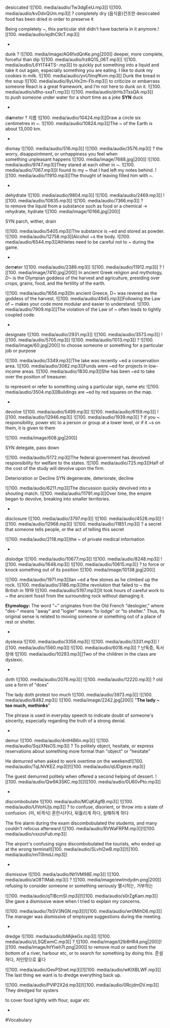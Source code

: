 desiccated ![[100. media/audio/Tw3dgEeU.mp3]] ![[100. media/audio/kvDdvQUm.mp3]]
?
completely dry
(음식을)건조한
desiccated food has been dried in order to preserve it

Being completely ~, this particular shit didn't have bacteria in it anymore.![[100. media/audio/ejdhC9cT.mp3]]
<!--SR:!2025-11-17,24,270-->
-

dunk
?
![[100. media/image/AG6fxdQnKe.png|200]]
deeper, more complete, forceful than dip
  ![[100. media/audio/hz8Q1S_06T.mp3]] ![[100. media/audio/L6YIT44TS-.mp3]]
  to quickly put something into a liquid and take it out again, especially something you are eating.
  I like to dunk my cookies in milk. ![[100. media/audio/yvU1mqfKvm.mp3]]
  Dunk the bread in the soup ![[100. media/audio/8yLHx2m-Fb.mp3]]
  to criticize or embarrass someone
  React is a great framework, and I’m not here to dunk on it. ![[100. media/audio/s8ho-sxaTi.mp3]] ![[100. media/audio/drHs3TssQA.mp3]]
  to push someone under water for a short time as a joke **SYN** duck
<!--SR:!2025-11-11,18,250-->
-

di**a**meter
?
지름
![[100. media/audio/10424.mp3]]Draw a circle six centimetres in ~.
![[100. media/audio/10824.mp3]]The ~ of the Earth is about 13,000 km.
<!--SR:!2025-11-04,14,290-->
-

dismay ![[100. media/audio/516.mp3]] ![[100. media/audio/3576.mp3]]
?
the worry, disappointment, or unhappiness you feel when something unpleasant happens
![[100. media/image/7688.jpg|200]]
![[100. media/audio/9747.mp3]]They stared at each other in ~.
![[100. media/audio/7067.mp3]]I found to my ~ that I had left my notes behind.  ![[100. media/audio/11910.mp3]]The thought of leaving filled him with ~.
<!--SR:!2025-10-27,4,276-->
-

dehydrate ![[100. media/audio/9804.mp3]] ![[100. media/audio/2469.mp3]] ![[100. media/audio/10835.mp3]] ![[100. media/audio/7366.mp3]]
?
to remove the liquid from a substance such as food or a chemical → rehydrate, hydrate
![[100. media/image/10166.jpg|200]]

SYN parch, wither, drain

![[100. media/audio/5405.mp3]]The substance is ~ed and stored as powder.
![[100. media/audio/12758.mp3]]Alcohol ~s the body.
![[100. media/audio/6544.mp3]]Athletes need to be careful not to ~ during the game.
<!--SR:!2025-10-27,4,277-->
-

dem**e**ter ![[100. media/audio/2389.mp3]] ![[100. media/audio/11912.mp3]]
?
![[100. media/image/7410.jpg|200]]
In ancient Greek religion and mythology, _D~_ is the Olympian goddess of the harvest and agriculture, presiding over crops, grains, food, and the fertility of the earth.

![[100. media/audio/1656.mp3]]In ancient Greece, D~ was revered as the goddess of the harvest.
![[100. media/audio/4945.mp3]]Following the Law of ~ makes your code more modular and easier to understand.
![[100. media/audio/7909.mp3]]The violation of the Law of ~ often leads to tightly coupled code.
<!--SR:!2025-10-27,4,280-->
-

designate ![[100. media/audio/2931.mp3]] ![[100. media/audio/3573.mp3]] ![[100. media/audio/5705.mp3]] ![[100. media/audio/1013.mp3]]
?
![[100. media/image/60.jpg|200]]
to choose someone or something for a particular job or purpose

![[100. media/audio/3349.mp3]]The lake was recently ~ed a conservation area.
![[100. media/audio/3082.mp3]]Funds were ~ed for projects in low-income areas.
![[100. media/audio/1830.mp3]]She has been ~ed to take over the position of treasurer.

to represent or refer to something using a particular sign, name etc  ![[100. media/audio/3504.mp3]]Buildings are ~ed by red squares on the map.
<!--SR:!2025-10-27,4,277-->
-

devolve ![[100. media/audio/5499.mp3]] ![[100. media/audio/6159.mp3]] ![[100. media/audio/12946.mp3]] ![[100. media/audio/1939.mp3]]
?
if you ~ responsibility, power etc to a person or group at a lower level, or if it ~s on them, it is given to them

![[100. media/image/608.jpg|200]]

SYN delegate, pass down

![[100. media/audio/5172.mp3]]The federal government has devolved responsibility for welfare to the states.
![[100. media/audio/725.mp3]]Half of the cost of the study will devolve upon the firm.

Deterioration or Decline
SYN degenerate, deteriorate, decline

![[100. media/audio/6211.mp3]]The discussion quickly devolved into a shouting match.
![[100. media/audio/11791.mp3]]Over time, the empire began to devolve, breaking into smaller territories.
<!--SR:!2025-10-26,3,256-->
-

disclosure ![[100. media/audio/3797.mp3]] ![[100. media/audio/4528.mp3]] ![[100. media/audio/12968.mp3]] ![[100. media/audio/11851.mp3]]
?
a secret that someone tells people, or the act of telling this secret

![[100. media/audio/2118.mp3]]the ~ of private medical information
<!--SR:!2025-10-27,4,274-->
-

dislodge ![[100. media/audio/10677.mp3]] ![[100. media/audio/8248.mp3]] ![[100. media/audio/1648.mp3]] ![[100. media/audio/10615.mp3]]
?
to force or knock something out of its position
![[100. media/image/10138.jpg|200]]

![[100. media/audio/1971.mp3]]Ian ~ed a few stones as he climbed up the rock.
![[100. media/audio/3186.mp3]]the revolution that failed to ~ the British in 1919
![[100. media/audio/5197.mp3]]It took hours of careful work to ~ the ancient fossil from the surrounding rock without damaging it.

**Etymology:** The word "~" originates from the Old French "deslogier," where "des-" means "away" and "logier" means "to lodge" or "to shelter." Thus, its original sense is related to moving someone or something out of a place of rest or shelter.
<!--SR:!2025-10-26,3,260-->
-

dyslexia ![[100. media/audio/3356.mp3]] ![[100. media/audio/3331.mp3]] ![[100. media/audio/1560.mp3]] ![[100. media/audio/6018.mp3]]
?
난독증, 독서 장애
![[100. media/audio/10293.mp3]]Two of the children in the class are dyslexic.
<!--SR:!2025-10-27,4,280-->
-

doth ![[100. media/audio/2076.mp3]] ![[100. media/audio/12220.mp3]]
?
old use a form of "does"

The lady doth protest too much ![[100. media/audio/3973.mp3]] ![[100. media/audio/8482.mp3]]
![[100. media/image/2242.jpg|200]]
"**The lady ~ too much, methinks**"

The phrase is used in everyday speech to indicate doubt of someone's sincerity, especially regarding the truth of a strong denial.
<!--SR:!2025-10-26,2,240-->
  
-
demur ![[100. media/audio/4ntHiB6n.mp3]] ![[100. media/audio/SqzXNsOS.mp3]]
?
To politely object, hesitate, or express reservations about something
more formal than "object" or "hesitate"

He demurred when asked to work overtime on the weekend![[100. media/audio/TqLNVKEZ.mp3]]![[100. media/audio/qUDgieze.mp3]]

The guest demurred politely when offered a second helping of dessert.
![[100. media/audio/Qw9A3SKC.mp3]]![[100. media/audio/0U60vPto.mp3]]
<!--SR:!2025-11-06,1,230-->
-

discombobulate ![[100. media/audio/MCqKAgfB.mp3]] ![[100. media/audio/UlVohUjs.mp3]]
?
to confuse, disorient, or throw into a state of confusion.
(미, 비격식) 혼란시키다, 뒤틀리게 하다, 실패하게 하다

The fire alarm during the exam discombobulated the students, and many couldn't refocus afterward.![[100. media/audio/RVWaFRPM.mp3]]![[100. media/audio/vsxzoFub.mp3]]

The airport's confusing signs discombobulated the tourists, who ended up at the wrong terminal![[100. media/audio/SLvhI2wB.mp3]]![[100. media/audio/nnT0lmdJ.mp3]]
<!--SR:!2025-11-06,1,230-->
-

dismissive ![[100. media/audio/Nt1VM98E.mp3]] ![[100. media/audio/aO8TlMab.mp3]]
?
![[100. media/image/ewlmdydm.png|200]]
refusing to consider someone or something seriously
멸시하는, 거부하는

![[100. media/audio/qTIBcmSI.mp3]]![[100. media/audio/s0rZgKam.mp3]]
She gave a dismissive wave when I tried to explain my concerns.

![[100. media/audio/7bSV3NGN.mp3]]![[100. media/audio/wr0MihD6.mp3]]
The manager was dismissive of employee suggestions during the meeting.
<!--SR:!2025-11-06,1,230-->
-

dredge ![[100. media/audio/bMijkeGs.mp3]] ![[100. media/audio/zLSQEwmC.mp3]]
?
![[100. media/image/I2lb8HR4.png|200]]![[100. media/image/htYiwh7I.png|200]]
to remove mud or sand from the bottom of a river, harbour etc, or to search for something by doing this. 준설하다, 저인망으로 훑다

![[100. media/audio/GexPShwt.mp3]]![[100. media/audio/wKlXBLWF.mp3]]
The last thing we want is to dredge everything back up.

![[100. media/audio/PVlP2X2d.mp3]]![[100. media/audio/0RcjdmDV.mp3]]
They dredged for oysters

to cover food lightly with flour, sugar etc
<!--SR:!2025-11-06,1,230-->
-

#Vocabulary